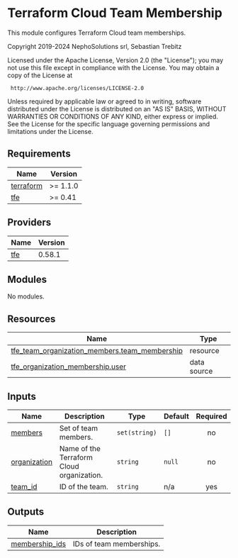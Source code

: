# Terraform Cloud Team Membership

This module configures Terraform Cloud team memberships.

<!-- BEGINNING OF PRE-COMMIT-TERRAFORM DOCS HOOK -->
Copyright 2019-2024 NephoSolutions srl, Sebastian Trebitz

Licensed under the Apache License, Version 2.0 (the "License");
you may not use this file except in compliance with the License.
You may obtain a copy of the License at

     http://www.apache.org/licenses/LICENSE-2.0

Unless required by applicable law or agreed to in writing, software
distributed under the License is distributed on an "AS IS" BASIS,
WITHOUT WARRANTIES OR CONDITIONS OF ANY KIND, either express or implied.
See the License for the specific language governing permissions and
limitations under the License.

## Requirements

| Name | Version |
|------|---------|
| <a name="requirement_terraform"></a> [terraform](#requirement\_terraform) | >= 1.1.0 |
| <a name="requirement_tfe"></a> [tfe](#requirement\_tfe) | >= 0.41 |

## Providers

| Name | Version |
|------|---------|
| <a name="provider_tfe"></a> [tfe](#provider\_tfe) | 0.58.1 |

## Modules

No modules.

## Resources

| Name | Type |
|------|------|
| [tfe_team_organization_members.team_membership](https://registry.terraform.io/providers/hashicorp/tfe/latest/docs/resources/team_organization_members) | resource |
| [tfe_organization_membership.user](https://registry.terraform.io/providers/hashicorp/tfe/latest/docs/data-sources/organization_membership) | data source |

## Inputs

| Name | Description | Type | Default | Required |
|------|-------------|------|---------|:--------:|
| <a name="input_members"></a> [members](#input\_members) | Set of team members. | `set(string)` | `[]` | no |
| <a name="input_organization"></a> [organization](#input\_organization) | Name of the Terraform Cloud organization. | `string` | `null` | no |
| <a name="input_team_id"></a> [team\_id](#input\_team\_id) | ID of the team. | `string` | n/a | yes |

## Outputs

| Name | Description |
|------|-------------|
| <a name="output_membership_ids"></a> [membership\_ids](#output\_membership\_ids) | IDs of team memberships. |
<!-- END OF PRE-COMMIT-TERRAFORM DOCS HOOK -->
